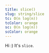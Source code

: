 ```yaml
---
title: slice()
slug: string/slice
tc: O(n log(n))
tcColor: orange
sc: O(n log(n))
scColor: orange
---
```

Hi :) It's `slice`.